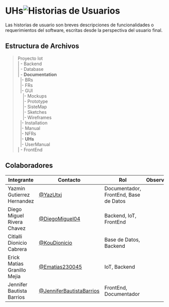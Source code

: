 # UHs![Historias de Usuarios](https://img.shields.io/badge/Microsoft_Word-2B579A?style=for-the-badge&logo=microsoft-word&logoColor=white)

Las historias de usuario son breves descripciones de funcionalidades o requerimientos del software, escritas desde la perspectiva del usuario final.

## Estructura de Archivos

>Proyecto Iot<br>
>| - Backend <br>
>| - Database<br>
>| - **Documentation**<br>
> &nbsp;&nbsp;|- BRs<br>
> &nbsp;&nbsp;|- FRs<br>
> &nbsp;&nbsp;|- GUI<br>
> &nbsp;&nbsp;&nbsp;&nbsp;|- Mockups<br>
> &nbsp;&nbsp;&nbsp;&nbsp;|- Prototype<br>
> &nbsp;&nbsp;&nbsp;&nbsp;|- SisteMap<br>
> &nbsp;&nbsp;&nbsp;&nbsp;|- Sketches<br>
> &nbsp;&nbsp;&nbsp;&nbsp;|- Wireframes<br>
> &nbsp;&nbsp;|- Installation<br>
> &nbsp;&nbsp;|- Manual<br>
> &nbsp;&nbsp;|- NFRs<br>
> &nbsp;&nbsp;|- **UHs**<br>
> &nbsp;&nbsp;|- UserManual<br>
>| - FrontEnd <br>

## Colaboradores

|Integrante|Contacto|Rol|Observaciones|
|------------|--------|---|---|
|Yazmin Gutierrez Hernandez|[@YazUtxj](https://github.com/YazUtxj)|Documentador, FrontEnd, Base de Datos||
|Diego Miguel Rivera Chavez|[@DiegoMiguel04](https://github.com/DiegoMiguel04)|Backend, IoT, FrontEnd| |
|Citlalli Dionicio Cabrera|[@KouDionicio](https://github.com/KouDionicio)|Base de Datos, Backend| |
|Erick Matias Granillo Mejia|[@Ematias230045](https://github.com/Ematias230045)|IoT, Backend| |
|Jennifer Bautista Barrios|[@JenniferBautistaBarrios](https://github.com/JenniferBautistaBarrios)|FrontEnd, Documentador| |